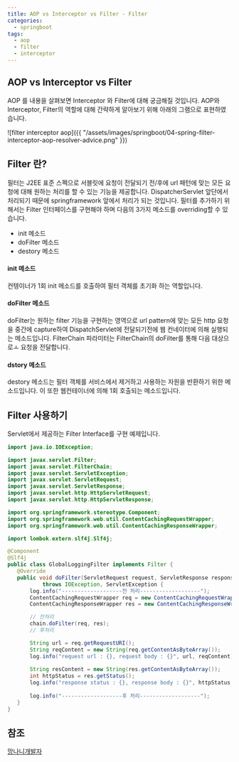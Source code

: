 ```yaml
---
title: AOP vs Interceptor vs Filter - Filter
categories:
  - springboot
tags: 
  - aop
  - filter
  - interceptor
---
```


## AOP vs Interceptor vs Filter
AOP 를 내용을 살펴보면 Interceptor 와 Filter에 대해 궁금해질 것입니다. 
AOP와 Interceptor, Filter의 역할에 대해 간략하게 알아보기 위해 아래의 그램으로 표현하였습니다.

![filter interceptor aop]({{ "/assets/images/springboot/04-spring-filter-interceptor-aop-resolver-advice.png" }})

## Filter 란?
필터는 J2EE 표준 스펙으로 서블릿에 요청이 전달되기 전/후에 url 패턴에 맞는 모든 요청에 대해 원하는 처리를 할 수 있는 기능을 제공합니다. DispatcherServlet 앞단에서 처리되기 때문에 springframework 앞에서 처리가 되는 것입니다. 
필터를 추가하기 위해서는 Filter 인터페이스를 구현해야 하며 다음의 3가지 메소드를 overriding할 수 있습니다.

- init 메소드
- doFilter 메소드 
- destory 메소드 
  
#### init 메소드 
컨텡이너가 1회 init 메소드를 호출하여 필터 객체를 초기화 하는 역할입니다.

#### doFilter 메소드 
doFilter는 원하는 filter 기능을 구현하는 영역으로 url pattern에 맞는 모든 http 요청을 중간에 capture하여 DispatchServlet에 전달되기전에 웹 컨네이터에 의해 실행되는 메소드입니다.
FilterChain 파라미터는 FilterChain의 doFilter를 통해 다음 대상으로ㅗ 요청을 전달합니다.

#### dstory 메소드 
destory 메소드는 필터 객체를 서비스에서 제거하고 사용하는 자원을 반환하기 위한 메소드입니다. 이 또한 웹컨테이너에 의해 1회 호출되는 메소드입니다.  

## Filter 사용하기
Servlet에서 제공하는 Filter Interface를 구현 예제입니다.  
 ```java
import java.io.IOException;

import javax.servlet.Filter;
import javax.servlet.FilterChain;
import javax.servlet.ServletException;
import javax.servlet.ServletRequest;
import javax.servlet.ServletResponse;
import javax.servlet.http.HttpServletRequest;
import javax.servlet.http.HttpServletResponse;

import org.springframework.stereotype.Component;
import org.springframework.web.util.ContentCachingRequestWrapper;
import org.springframework.web.util.ContentCachingResponseWrapper;

import lombok.extern.slf4j.Slf4j;

@Component
@Slf4j
public class GlobalLoggingFilter implements Filter {
	@Override
	public void doFilter(ServletRequest request, ServletResponse response, FilterChain chain)
			throws IOException, ServletException {
        log.info("-------------------전 처리-------------------");
        ContentCachingRequestWrapper req = new ContentCachingRequestWrapper((HttpServletRequest) request);
        ContentCachingResponseWrapper res = new ContentCachingResponseWrapper((HttpServletResponse) response);

        // 전처리
        chain.doFilter(req, res);
        // 후처리

        String url = req.getRequestURI();
        String reqContent = new String(req.getContentAsByteArray());
        log.info("request url : {}, request body : {}", url, reqContent);
        
        String resContent = new String(res.getContentAsByteArray());
        int httpStatus = res.getStatus();
        log.info("response status : {}, response body : {}", httpStatus, resContent);
        
        log.info("-------------------후 처리-------------------");
	}
}
```

## 참조 
  [망나니개발자](https://mangkyu.tistory.com/173)